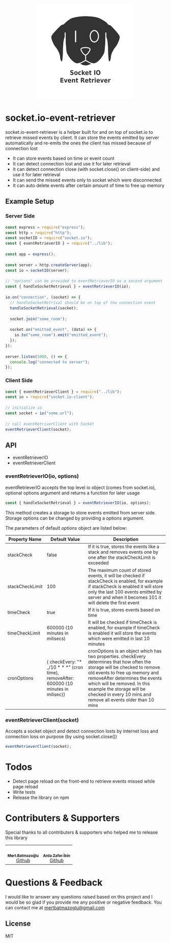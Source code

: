 <div align="center">
  <img src="./img/logo.png" alt="event-retriever-logo" width="300" >
</div>

# socket.io-event-retriever

socket.io-event-retriever is a helper built for and on top of socket.io to retrieve missed events by client. It can store the events emitted by server automatically and re-emits the ones the client has missed because of connection lost

- It can store events based on time or event count
- It can detect connection lost and use it for later retrieval
- It can detect connection close (with socket.close() on client-side) and use it for later retrieval
- It can send the missed events only to socket which were disconnected
- It can auto delete events after certain amount of time to free up memory

## Example Setup

### Server Side

```js
const express = require("express");
const http = require("http");
const socketIO = require("socket.io");
const { eventRetrieverIO } = require("../lib");

const app = express();

const server = http.createServer(app);
const io = socketIO(server);

// "options" can be provided to eventRetrieverIO as a second argument
const { handleSocketRetrieval } = eventRetrieverIO(io);

io.on("connection", (socket) => {
  // handleSocketRetrival should be on top of the connection event
  handleSocketRetrieval(socket);

  socket.join("some_room");

  socket.on("emitted_event", (data) => {
    io.to("some_room").emit("emitted_event");
  });
});

server.listen(5000, () => {
  console.log("connected to server");
});
```

### Client Side

```js
const { eventRetrieverClient } = require("../lib");
const io = require("socket.io-client");

// initialize io
const socket = io("some.url");

// call eventRetriverClient with Socket
eventRetrieverClient(socket);
```

## API

- eventRetrieverIO
- eventRetrieverClient

### eventRetrieverIO(io, options)

eventRetrieverIO accepts the top level io object (comes from socket.io), optional options argument and returns a function for later usage

```js
const { handleSocketRetrieval } = eventRetrieverIO(io, options);
```

This method creates a storage to store events emitted from server side. Storage options can be changed by providing a _options_ argument.

The parameters of default _options_ object are listed below:

| Property Name   | Default Value                                                                               | Description                                                                                                                                                                                                                                                                                                                   |
| --------------- | ------------------------------------------------------------------------------------------- | ----------------------------------------------------------------------------------------------------------------------------------------------------------------------------------------------------------------------------------------------------------------------------------------------------------------------------- |
| stackCheck      | false                                                                                       | If it is true, stores the events like a stack and removes events one by one after the stackCheckLimit is exceeded                                                                                                                                                                                                             |
| stackCheckLimit | 100                                                                                         | The maximum count of stored events, it will be checked if stackCheck is enabled, for example if stackCheck is enabled it will store only the last 100 events emitted by server and when it becomes 101 it will delete the first event                                                                                         |
| timeCheck       | true                                                                                        | If it is true, stores events based on time                                                                                                                                                                                                                                                                                    |
| timeCheckLimit  | 600000 (10 minutes in milisecs)                                                             | It will be checked if timeCheck is enabled, for example if timeCheck is enabled it will store the events which were emitted in last 10 minutes                                                                                                                                                                                |
| cronOptions     | { checkEvery: "\* \_/10 \* \* \*" (cron time), removeAfter: 600000 (10 minutes in milisec)} | cronOptions is an object which has two properties. checkEvery determines that how often the storage will be checked to remove old events to free up memory and removeAfter determines the events which will be removed. In this example the storage will be checked in every 10 mins and remove all events older than 10 mins |

### eventRetrieverClient(socket)

Accepts a socket object and detect connection losts by internet loss and connection loss on purpose (by using socket.close())

```js
eventRetrieverClient(socket);
```

# Todos

- Detect page reload on the front-end to retrieve events missed while page reload
- Write tests
- Release the library on npm

# Contributers & Supporters

Special thanks to all contributers & supporters who helped me to release this library

<table>
  <tr>
    <td align="center">
        <a href="https://github.com/BR4VE">
            <img src="https://alt.bilgi.edu.tr/media/image/2019/11/27/mert-batmazoglu.jpeg" width="100px;" alt=""/>
            <br />
            <sub>
                <b>Mert Batmazoğlu</b>
            </sub>
        <br />
        <a href="https://github.com/BR4VE" title="github">Github</a>
    </td>
    <td align="center">
        <a href="https://github.com/Ardazafer">
            <img src="https://avatars2.githubusercontent.com/u/22233490?v=4" width="100px;" alt=""/>
            <br />
            <sub>
                <b>Arda Zafer İbin</b>
            </sub>
        <br />
        <a href="https://github.com/Ardazafer" title="github">Github</a>
    </td>
  </tr>
</table>
 
# Questions & Feedback
I would like to answer any questions raised based on this project and I would be so glad if you provide me any positive or negative feedback. You can contact me at mertbatmazoglu@gmail.com

## License

MIT
